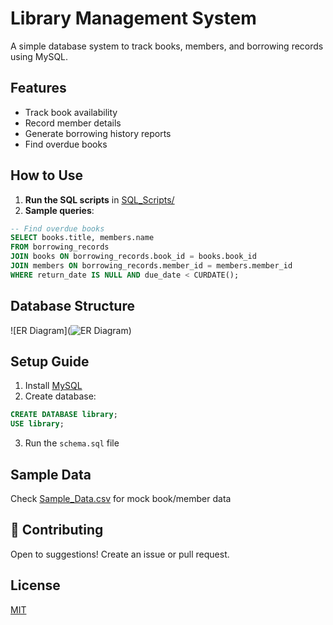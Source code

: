 # Library Management System

A simple database system to track books, members, and borrowing records using MySQL.

## Features
- Track book availability
- Record member details
- Generate borrowing history reports
- Find overdue books

## How to Use
1. **Run the SQL scripts** in [SQL_Scripts/](SQL_Scripts/)
2. **Sample queries**:
```sql
-- Find overdue books
SELECT books.title, members.name 
FROM borrowing_records
JOIN books ON borrowing_records.book_id = books.book_id
JOIN members ON borrowing_records.member_id = members.member_id
WHERE return_date IS NULL AND due_date < CURDATE();
```

## Database Structure
![ER Diagram](![ER Diagram](Documentation/ER_Diagram.png))

## Setup Guide
1. Install [MySQL](https://dev.mysql.com/downloads/)
2. Create database:
```sql
CREATE DATABASE library;
USE library;
```
3. Run the `schema.sql` file

## Sample Data
Check [Sample_Data.csv](Documentation/Sample_Data.csv) for mock book/member data

## 🤝 Contributing
Open to suggestions! Create an issue or pull request.

## License
[MIT](https://choosealicense.com/licenses/mit/)
